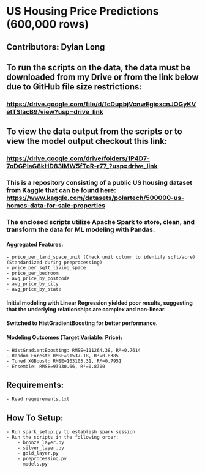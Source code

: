 # US Housing Price Predictions (600,000 rows)
## Contributors: Dylan Long

## To run the scripts on the data, the data must be downloaded from my Drive or from the link below due to GitHub file size restrictions:
### https://drive.google.com/file/d/1cDupbjVcnwEgioxcnJOGyKVetTSlacB9/view?usp=drive_link

## To view the data output from the scripts or to view the model output checkout this link:
### https://drive.google.com/drive/folders/1P4D7-7oDGPlaG8kHD83IMW5fToR-r77_?usp=drive_link

### This is a repository consisting of a public US housing dataset from Kaggle that can be found here: https://www.kaggle.com/datasets/polartech/500000-us-homes-data-for-sale-properties

### The enclosed scripts utilize Apache Spark to store, clean, and transform the data for ML modeling with Pandas.

#### Aggregated Features:
    - price_per_land_space_unit (Check unit column to identify sqft/acre) (Standardized during preprocessing)
    - price_per_sqft_living_space
    - price_per_bedroom
    - avg_price_by_postcode
    - avg_price_by_city
    - avg_price_by_state

#### Initial modeling with Linear Regression yielded poor results, suggesting that the underlying relationships are complex and non-linear.
#### Switched to HistGradientBoosting for better performance.

#### Modeling Outcomes (Target Variable: Price):
    - HistGradientBoosting: RMSE=111264.38, R²=0.7614
    - Random Forest: RMSE=91537.18, R²=0.8385
    - Tuned XGBoost: RMSE=103103.31, R²=0.7951
    - Ensemble: RMSE=93930.66, R²=0.8300

## Requirements:
    - Read requirements.txt

## How To Setup:
    - Run spark_setup.py to establish spark session
    - Run the scripts in the following order:
        - bronze_layer.py
        - silver_layer.py
        - gold_layer.py
        - preprocessing.py
        - models.py
